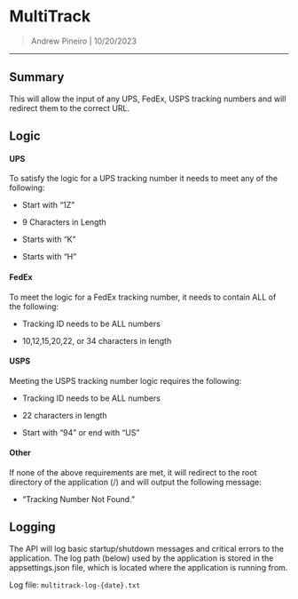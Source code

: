# MultiTrack
> Andrew Pineiro | 10/20/2023
---

## Summary

This will allow the input of any UPS, FedEx, USPS tracking numbers and will redirect them to the correct URL.


## Logic

#### UPS

To satisfy the logic for a UPS tracking number it needs to meet any of the following:

* Start with “1Z”

* 9 Characters in Length

* Starts with “K”

* Starts with “H”

#### FedEx

To meet the logic for a FedEx tracking number, it needs to contain ALL of the following:

* Tracking ID needs to be ALL numbers

* 10,12,15,20,22, or 34 characters in length

#### USPS

Meeting the USPS tracking number logic requires the following:

* Tracking ID needs to be ALL numbers

* 22 characters in length

* Start with “94” or end with “US”

#### Other

If none of the above requirements are met, it will redirect to the root directory of the application (/) and will output the following message:

* “Tracking Number Not Found.”

## Logging

The API will log basic startup/shutdown messages and critical errors to the application. The log path (below) used by the application is stored in the appsettings.json file, which is located where the application is running from.

Log file: `multitrack-log-{date}.txt`